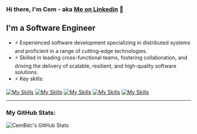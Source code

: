 ### Hi there, I'm Cem - aka [Me on Linkedin][linkedin] 👋

## I'm a Software Engineer

- ⚡ Experienced software development specializing in distributed systems and proficient in a range of cutting-edge technologies.
- ⚡ Skilled in leading cross-functional teams, fostering collaboration, and driving the delivery of scalable, resilient, and high-quality software solutions.
- ⚡ Key skills:
    
[![My Skills](https://skillicons.dev/icons?i=go,nodejs,js,py)](https://skillicons.dev)
[![My Skills](https://skillicons.dev/icons?i=aws,docker,kubernetes,bash,linux)](https://skillicons.dev)
[![My Skills](https://skillicons.dev/icons?i=postgres,mongodb,dynamodb,redis)](https://skillicons.dev)
[![My Skills](https://skillicons.dev/icons?i=rabbitmq,grafana,jenkins,prometheus)](https://skillicons.dev)
[![My Skills](https://skillicons.dev/icons?i=git,github,githubactions,gitlab,vscode,vue)](https://skillicons.dev)

---

### My GitHub Stats:

<img align="left" alt="CemBdc's GitHub Stats" src="https://github-readme-stats.vercel.app/api?username=cembdc&show_icons=true&hide_border=true&hide=contribs&count_private=true" />

[linkedin]: https://www.linkedin.com/in/cem-bideci
[github]: https://github.com/CemBdc/CemBdc
